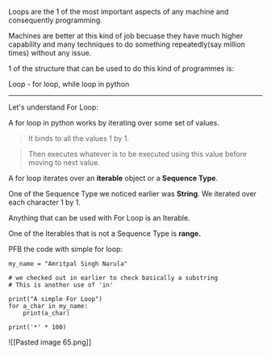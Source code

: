 Loops are the 1 of the most important aspects of any machine and consequently programming.

Machines are better at this kind of job becuase they have much higher capability and many techniques to do something repeatedly(say million times) without any issue.

1 of the structure that can be used to do this kind of programmes is:

Loop - for loop, while loop in python

***

Let's understand For Loop:

A for loop in python works by iterating over some set of values.
>It binds to all the values 1 by 1.

>Then executes whatever is to be executed using this value before moving to next value.


A for loop iterates over an **iterable** object or a **Sequence Type**.

One of the Sequence Type we noticed earlier was **String**. We iterated over each character 1 by 1.

Anything that can be used with For Loop is an Iterable.

One of the Iterables that is not a Sequence Type is **range.**

PFB the code with simple for loop:
```
my_name = "Amritpal Singh Narula"

# we checked out in earlier to check basically a substring
# This is another use of 'in'

print("A simple For Loop")
for a_char in my_name:
    print(a_char)

print('*' * 100)

```

![[Pasted image 65.png]]

